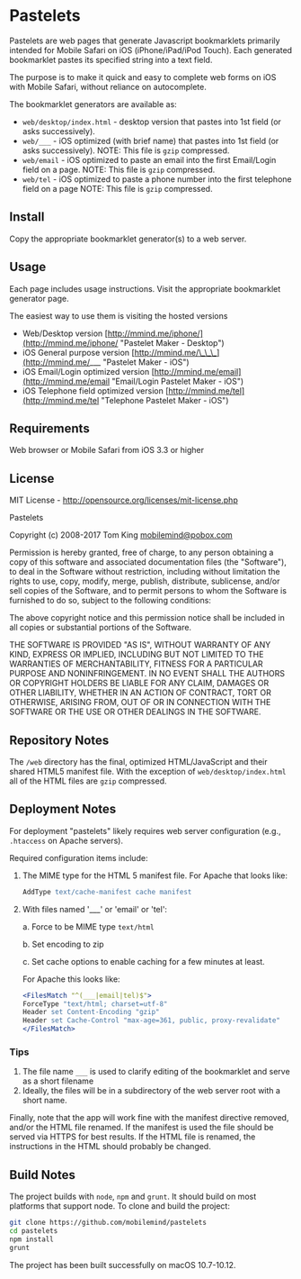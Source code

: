 # Pastelets

Pastelets are web pages that generate Javascript bookmarklets primarily
intended for Mobile Safari on iOS (iPhone/iPad/iPod Touch). Each generated
bookmarklet pastes its specified string into a text field.

The purpose is to make it quick and easy to complete web forms on iOS with
Mobile Safari, without reliance on autocomplete.

The bookmarklet generators are available as:

+ `web/desktop/index.html` - desktop version that pastes into 1st field
  (or asks successively).
+ `web/___` - iOS optimized (with brief name) that pastes into
  1st field (or asks successively). NOTE: This file is `gzip` compressed.
+ `web/email` - iOS optimized to paste an email into the first
  Email/Login field on a page. NOTE: This file is `gzip` compressed.
+ `web/tel` - iOS optimized to paste a phone number into the first
  telephone field on a page NOTE: This file is `gzip` compressed.

## Install

Copy the appropriate bookmarklet generator(s) to a web server.

## Usage

Each page includes usage instructions. Visit the appropriate bookmarklet
generator page.

The easiest way to use them is visiting the hosted versions

+ Web/Desktop version [http://mmind.me/iphone/](http://mmind.me/iphone/ "Pastelet Maker - Desktop")
+ iOS General purpose version [http://mmind.me/\_\_\_](http://mmind.me/___ "Pastelet Maker - iOS")
+ iOS Email\/Login optimized version [http://mmind.me/email](http://mmind.me/email "Email/Login Pastelet Maker - iOS")
+ iOS Telephone field optimized version [http://mmind.me/tel](http://mmind.me/tel "Telephone Pastelet Maker - iOS")

## Requirements

Web browser or Mobile Safari from iOS 3.3 or higher

## License

MIT License - <http://opensource.org/licenses/mit-license.php>

Pastelets

Copyright (c) 2008-2017 Tom King  <mobilemind@pobox.com>

Permission is hereby granted, free of charge, to any person obtaining a copy
of this software and associated documentation files (the "Software"), to deal
in the Software without restriction, including without limitation the rights
to use, copy, modify, merge, publish, distribute, sublicense, and/or sell
copies of the Software, and to permit persons to whom the Software is
furnished to do so, subject to the following conditions:

The above copyright notice and this permission notice shall be included in
all copies or substantial portions of the Software.

THE SOFTWARE IS PROVIDED "AS IS", WITHOUT WARRANTY OF ANY KIND, EXPRESS OR
IMPLIED, INCLUDING BUT NOT LIMITED TO THE WARRANTIES OF MERCHANTABILITY,
FITNESS FOR A PARTICULAR PURPOSE AND NONINFRINGEMENT. IN NO EVENT SHALL THE
AUTHORS OR COPYRIGHT HOLDERS BE LIABLE FOR ANY CLAIM, DAMAGES OR OTHER
LIABILITY, WHETHER IN AN ACTION OF CONTRACT, TORT OR OTHERWISE, ARISING FROM,
OUT OF OR IN CONNECTION WITH THE SOFTWARE OR THE USE OR OTHER DEALINGS IN THE
SOFTWARE.

## Repository Notes

The `/web` directory has the final, optimized HTML/JavaScript and their
shared HTML5 manifest file. With the exception of `web/desktop/index.html`
all of the HTML files are `gzip` compressed.

## Deployment Notes

For deployment "pastelets" likely requires web server configuration (e.g.,
`.htaccess` on Apache servers).

Required configuration items include:

1. The MIME type for the HTML 5 manifest file. For Apache that looks like:

    ````apache
    AddType text/cache-manifest cache manifest
    ````

2. With files named '\_\_\_' or 'email' or 'tel':

    a. Force to be MIME type `text/html`

    b. Set encoding to zip

    c. Set cache options to enable caching for a few minutes at least.

    For Apache this looks like:

    ````apache
    <FilesMatch "^(___|email|tel)$">
    ForceType "text/html; charset=utf-8"
    Header set Content-Encoding "gzip"
    Header set Cache-Control "max-age=361, public, proxy-revalidate"
    </FilesMatch>
    ````

### Tips

1. The file name `___` is used to clarify editing of the bookmarklet and
   serve as a short filename
2. Ideally, the files will be in a subdirectory of the web server root with a
   short name.

Finally, note that the app will work fine with the manifest directive 
removed, and/or the HTML file renamed. If the manifest is used the file
should be served via HTTPS for best results. If the HTML file is renamed, the
instructions in the HTML should probably be changed.

## Build Notes

The project builds with `node`, `npm` and `grunt`. It should build on
most platforms that support node. To clone and build the project:

   ````bash
   git clone https://github.com/mobilemind/pastelets
   cd pastelets
   npm install
   grunt
   ````

The project has been built successfully on macOS 10.7-10.12.
